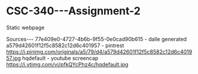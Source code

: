# CSC-340---Assignment-2
Static webpage

Sources---
77e409e0-4727-4b6b-9f55-0e0cad90b615 - dalle generated
a579d42601f12f5c8582c12d6c401957 - pintrest 
	https://i.pinimg.com/originals/a5/79/d4/a579d42601f12f5c8582c12d6c401957.jpg
hqdefault - youtube screencap
	https://i.ytimg.com/vi/pfkQYcPhz4c/hqdefault.jpg
